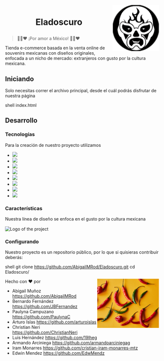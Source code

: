 <img src="./img/logoPag.svg" width="30%" alt="Logo of the project" align="right">

# <p style="text-align: center;"> Eladoscuro </p>

> 💚🤍❤ ¡Por amor a México! 💚🤍❤


Tienda e-commerce basada en la venta online de souvenirs mexicanas con diseños originales, enfocada a un nicho de mercado: extranjeros con gusto por la cultura mexicana.

## Iniciando

Solo necesitas correr el archivo principal, desde el cuál podrás disfrutar de nuestra página

shell
index.html

## Desarrollo

### Tecnologías 
Para la creación de nuestro proyecto utilizamos

- <img src="https://img.shields.io/badge/HTML5-E34F26?style=for-the-badge&logo=html5&logoColor=white">
- <img src="https://img.shields.io/badge/CSS-239120?&style=for-the-badge&logo=css3&logoColor=white">
- <img src="https://img.shields.io/badge/Bootstrap-563D7C?style=for-the-badge&logo=bootstrap&logoColor=white">
- <img src="https://img.shields.io/badge/JavaScript-F7DF1E?style=for-the-badge&logo=javascript&logoColor=black">
- <img src="https://img.shields.io/badge/Java-ED8B00?style=for-the-badge&logo=java&logoColor=white">
- <img src="https://img.shields.io/badge/MySQL-00000F?style=for-the-badge&logo=mysql&logoColor=white">
- <img src="https://img.shields.io/badge/Spring-6DB33F?style=for-the-badge&logo=spring&logoColor=white">
- <img src="https://img.shields.io/badge/GitHub-100000?style=for-the-badge&logo=github&logoColor=white">



### Características
Nuestra línea de diseño se enfoca en el gusto por la cultura mexicana

<img src="./img/Index/carrusel_3.png" width="50%" alt="Logo of the project" align="center">

### Configurando

Nuestro proyecto es un repositorio público, por lo que si quisieras contribuir deberás:

shell
git clone https://github.com/AbigailMRod/Eladoscuro.git
cd Eladoscuro/

<img src="./img/Index/chiles.jpg" width="40%" alt="Logo of the project" align="right">

Hecho con ❤ por 
- Abigail Muñoz    https://github.com/AbigailMRod
- Bernardo Fernández   https://github.com/JBFernandez
- Paulyna Campuzano   https://github.com/PaulynaC
- Arturo Islas   https://github.com/arturoislas
- Christian Neri   https://github.com/ChristianNeri
- Luis Hernández   https://github.com/19lheg
- Armando Arciniega   https://github.com/armandoarciniegag
- Iram Monarres   https://github.com/cristian-iram-monarres-mtz
- Edwin Mendez   https://github.com/EdwMendz
